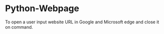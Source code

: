 # Python-Webpage
To open a user input website URL in Google and Microsoft edge and close it on command.


